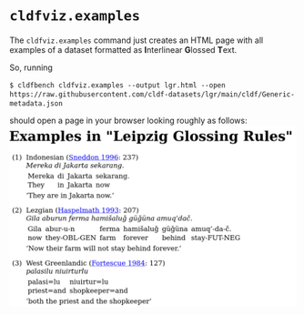 # `cldfviz.examples`

The `cldfviz.examples` command just creates an HTML page with all examples of a dataset formatted
as **I**nterlinear **G**lossed **T**ext.

So, running
```shell
$ cldfbench cldfviz.examples --output lgr.html --open https://raw.githubusercontent.com/cldf-datasets/lgr/main/cldf/Generic-metadata.json
```
should open a page in your browser looking roughly as follows:
![LGR examples](lgr_html.png)
